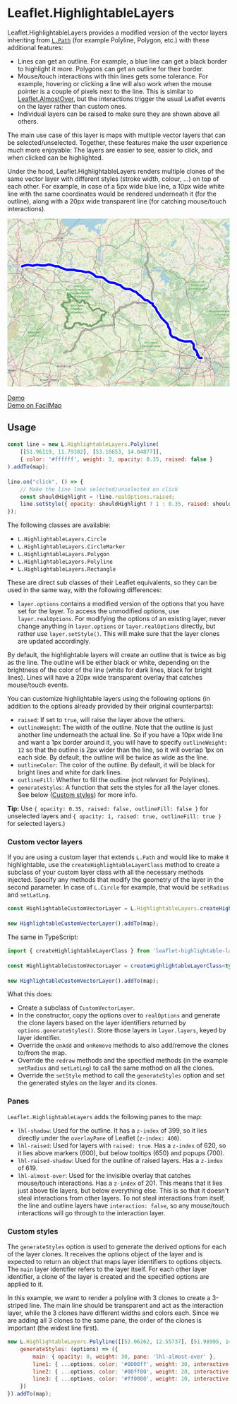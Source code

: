 Leaflet.HighlightableLayers
===========================

Leaflet.HighlightableLayers provides a modified version of the vector layers inheriting from
[`L.Path`](https://leafletjs.com/reference-1.7.1.html#path) (for example Polyline, Polygon, etc.) with these additional features:
* Lines can get an outline. For example, a blue line can get a black border to highlight it more. Polygons can get an outline
  for their border.
* Mouse/touch interactions with thin lines gets some tolerance. For example, hovering or clicking a line will also work when the
  mouse pointer is a couple of pixels next to the line. This is similar to
  [Leaflet.AlmostOver](https://github.com/makinacorpus/Leaflet.AlmostOver), but the interactions trigger the usual Leaflet events
  on the layer rather than custom ones.
* Individual layers can be raised to make sure they are shown above all others.

The main use case of this layer is maps with multiple vector layers that can be selected/unselected. Together, these features make
the user experience much more enjoyable: The layers are easier to see, easier to click, and when clicked can be highlighted.

Under the hood, Leaflet.HighlightableLayers renders multiple clones of the same vector layer with different styles (stroke width,
colour, ...) on top of each other. For example, in case of a 5px wide blue line, a 10px wide white line with the same coordinates
would be rendered underneath it (for the outline), along with a 20px wide transparent line (for catching mouse/touch interactions).

![](./screenshot.png)

[Demo](https://unpkg.com/leaflet-highlightable-layers/example.html)\
[Demo on FacilMap](https://facilmap.org/r8pFjVqUdNNP)


Usage
-----

```JavaScript
const line = new L.HighlightableLayers.Polyline(
    [[51.96119, 11.79382], [53.16653, 14.04877]],
    { color: '#ffffff', weight: 3, opacity: 0.35, raised: false }
).addTo(map);

line.on("click", () => {
    // Make the line look selected/unselected on click
    const shouldHighlight = !line.realOptions.raised;
    line.setStyle({ opacity: shouldHighlight ? 1 : 0.35, raised: shouldHighlight });
});
```

The following classes are available:
* `L.HighlightableLayers.Circle`
* `L.HighlightableLayers.CircleMarker`
* `L.HighlightableLayers.Polygon`
* `L.HighlightableLayers.Polyline`
* `L.HighlightableLayers.Rectangle`

These are direct sub classes of their Leaflet equivalents, so they can be used in the same way, with the following differences:
* `layer.options` contains a modified version of the options that you have set for the layer. To access the unmodified options,
  use `layer.realOptions`. For modifying the options of an existing layer, never change anything in `layer.options` or `layer.realOptions`
  directly, but rather use `layer.setStyle()`. This will make sure that the layer clones are updated accordingly.

By default, the highlightable layers will create an outline that is twice as big as the line. The outline will be either black or
white, depending on the brightness of the color of the line (white for dark lines, black for bright lines). Lines will have a 20px
wide transparent overlay that catches mouse/touch events.

You can customize highlightable layers using the following options (in addition to the options already provided by their original
counterparts):
* `raised`: If set to `true`, will raise the layer above the others.
* `outlineWeight`: The width of the outline. Note that the outline is just another line underneath the actual line. So if you have
  a 10px wide line and want a 1px border around it, you will have to specify `outlineWeight: 12` so that the outline is 2px wider
  than the line, so it will overlap 1px on each side. By default, the outline will be twice as wide as the line.
* `outlineColor`: The color of the outline. By default, it will be black for bright lines and white for dark lines.
* `outlineFill`: Whether to fill the outline (not relevant for Polylines).
* `generateStyles`: A function that sets the styles for all the layer clones. See below ([Custom styles](#custom-styles)) for more
  info.

**Tip:** Use `{ opacity: 0.35, raised: false, outlineFill: false }` for unselected layers and
`{ opacity: 1, raised: true, outlineFill: true }` for selected layers.)


### Custom vector layers

If you are using a custom layer that extends `L.Path` and would like to make it highlightable, use the `createHighlightableLayerClass`
method to create a subclass of your custom layer class with all the necessary methods injected. Specify any methods that modify the
geometry of the layer in the second parameter. In case of `L.Circle` for example, that would be `setRadius` and `setLatLng`.

```javascript
const HighlightableCustomVectorLayer = L.HighlightableLayers.createHighlightableLayerClass(L.CustomVectorClass, ['setRadius', 'setLatLng']);

new HighlightableCustomVectorLayer().addTo(map);
```

The same in TypeScript:

```typescript
import { createHighlightableLayerClass } from 'leaflet-highlightable-layers';

const HighlightableCustomVectorLayer = createHighlightableLayerClass<typeof CustomVectorLayer, CustomVectorLayer, CustomVectorLayerOptions>(CustomVectorLayer, ['setRadius', 'setLatLng']);

new HighlightableCustomVectorLayer().addTo(map);
```

What this does:
* Create a subclass of `CustomVectorLayer`.
* In the constructor, copy the options over to `realOptions` and generate the clone layers based on the layer identifiers returned by
  `options.generateStyles()`. Store those layers in `layer.layers`, keyed by layer identifier.
* Override the `onAdd` and `onRemove` methods to also add/remove the clones to/from the map.
* Override the `redraw` methods and the specified methods (in the example `setRadius` and `setLatLng`) to call the same method on all
  the clones.
* Override the `setStyle` method to call the `generateStyles` option and set the generated styles on the layer and its clones.


### Panes

`Leaflet.HighlightableLayers` adds the following panes to the map:
* `lhl-shadow`: Used for the outline. It has a `z-index` of 399, so it lies directly under the `overlayPane` of Leaflet (`z-index: 400`).
* `lhl-raised`: Used for layers with `raised: true`. Has a `z-index` of 620, so it lies above markers (600), but below tooltips (650)
  and popups (700).
* `lhl-raised-shadow`: Used for the outline of raised layers. Has a `z-index` of 619.
* `lhl-almost-over`: Used for the invisible overlay that catches mouse/touch interactions. Has a `z-index` of 201. This means that it
  lies just above tile layers, but below everything else. This is so that it doesn't steal interactions from other layers. To not steal
  interactions from itself, the line and outline layers have `interaction: false`, so any mouse/touch interactions will go through to
  the interaction layer.


### Custom styles

The `generateStyles` option is used to generate the derived options for each of the layer clones. It receives the options object of
the layer and is expected to return an object that maps layer identifiers to options objects. The `main` layer identifier refers to
the layer itself. For each other layer identifier, a clone of the layer is created and the specified options are applied to it.

In this example, we want to render a polyline with 3 clones to create a 3-striped line. The main line should be transparent and
act as the interaction layer, while the 3 clones have different widths and colors each. Since we are adding all 3 clones to the
same pane, the order of the clones is important (the widest line first).

```javascript
new L.HighlightableLayers.Polyline([[52.06262, 12.55737], [51.98995, 14.1394]], {
    generateStyles: (options) => ({
        main: { opacity: 0, weight: 30, pane: 'lhl-almost-over' },
        line1: { ...options, color: '#0000ff', weight: 30, interactive: false, pane: options.raised ? "lhl-raised" : "overlayPane" },
        line2: { ...options, color: '#00ff00', weight: 20, interactive: false, pane: options.raised ? "lhl-raised" : "overlayPane" },
        line3: { ...options, color: '#ff0000', weight: 10, interactive: false, pane: options.raised ? "lhl-raised" : "overlayPane" }
    })
}).addTo(map);
```